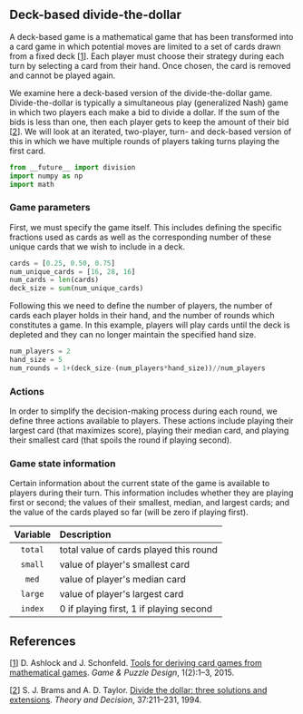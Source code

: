 ## Deck-based divide-the-dollar

A deck-based game is a mathematical game that has been transformed into a card game in which potential moves are limited to a set of cards drawn from a fixed deck <a name="a1"></a>[[1](#AshlockSchonfeldCardGames)]. Each player must choose their strategy during each turn by selecting a card from their hand. Once chosen, the card is removed and cannot be played again.

We examine here a deck-based version of the divide-the-dollar game. Divide-the-dollar is typically a simultaneous play (generalized Nash) game in which two players each make a bid to divide a dollar. If the sum of the bids is less than one, then each player gets to keep the amount of their bid <a name="a2"></a>[[2](#BramsTaylor)]. We will look at an iterated, two-player, turn- and deck-based version of this in which we have multiple rounds of players taking turns playing the first card.

```python
from __future__ import division
import numpy as np
import math
```

### Game parameters

First, we must specify the game itself. This includes defining the specific fractions used as cards as well as the corresponding number of these unique cards that we wish to include in a deck.

```python
cards = [0.25, 0.50, 0.75]
num_unique_cards = [16, 28, 16]
num_cards = len(cards)
deck_size = sum(num_unique_cards)
```

Following this we need to define the number of players, the number of cards each player holds in their hand, and the number of rounds which constitutes a game. In this example, players will play cards until the deck is depleted and they can no longer maintain the specified hand size.

```python
num_players = 2
hand_size = 5
num_rounds = 1+(deck_size-(num_players*hand_size))//num_players
```

### Actions

In order to simplify the decision-making process during each round, we define three actions available to players. These actions include playing their largest card (that maximizes score), playing their median card, and playing their smallest card (that spoils the round if playing second). 

### Game state information

Certain information about the current state of the game is available to players during their turn. This information includes whether they are playing first or second; the values of their smallest, median, and largest cards; and the value of the cards played so far (will be zero if playing first).

|Variable|Description|
|:------:|:----------|
|```total```|total value of cards played this round|
|```small```|value of player's smallest card|
|```med```|value of player's median card|
|```large```|value of player's largest card|
|```index```|0 if playing first, 1 if playing second|

## References

<a name="AshlockSchonfeldCardGames"></a> [[1](#a1)] D. Ashlock and J. Schonfeld. [Tools for deriving card games from mathematical games](http://eldar.mathstat.uoguelph.ca/dashlock/eprints/GTRY16.pdf). *Game & Puzzle Design*, 1(2):1–3, 2015.

<a name="BramsTaylor"></a> [[2](#a2)] S. J. Brams and A. D. Taylor. [Divide the dollar: three solutions and extensions](https://doi.org/10.1007/BF01079266). *Theory and Decision*, 37:211–231, 1994.